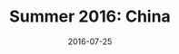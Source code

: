 ---
layout: photo-post
title: "Summer 2016: China"
date:   2016-07-25
category: photo
folder: china-2016
caption:
  1: With Stone and Forest at the Lufeng World Dinosaur Valley

  2: Delicious looking fruit in the Valley

  3: Real life dinosaurs!

  4: Workers at the cobblestone canal city of Lijiang

  7: One of my favorite photos - shot on iPhone!

  9: The Black Dragon Pool

  10: The view outside the hotel was phenomenal

  11: Yunnan performers at a theatre

  12: A fisherman at Erhai lake fishing with a <a href="https://en.wikipedia.org/wiki/Cormorant">cormorant</a>. The bird's neck is tied narrow to prevent it from swalling the fish, which the fisherman pulls out of its mouth

  13: The Blue Moon Valley 

  14: The water was an incredible white/blue crystal color

  15: Koi at the Stone Forest

  16: Taking advantage of the high-speed capabilities of the 7D to capture this
---